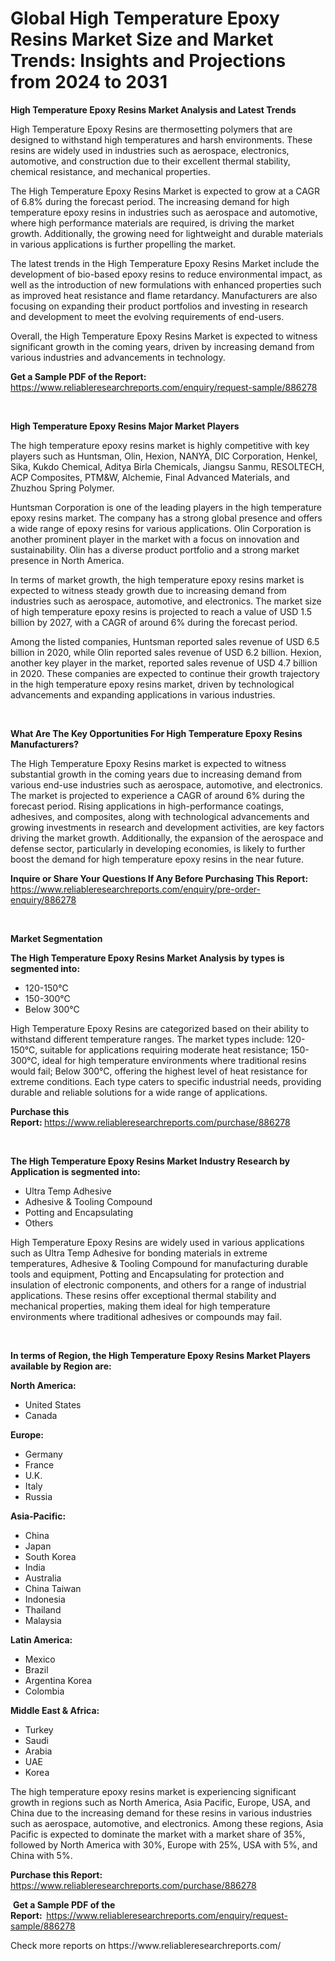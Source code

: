 <p><h1>Global High Temperature Epoxy Resins Market Size and Market Trends: Insights and Projections from 2024 to 2031</h1></p><p><strong>High Temperature Epoxy Resins Market Analysis and Latest Trends</strong></p>
<p><p>High Temperature Epoxy Resins are thermosetting polymers that are designed to withstand high temperatures and harsh environments. These resins are widely used in industries such as aerospace, electronics, automotive, and construction due to their excellent thermal stability, chemical resistance, and mechanical properties.</p><p>The High Temperature Epoxy Resins Market is expected to grow at a CAGR of 6.8% during the forecast period. The increasing demand for high temperature epoxy resins in industries such as aerospace and automotive, where high performance materials are required, is driving the market growth. Additionally, the growing need for lightweight and durable materials in various applications is further propelling the market.</p><p>The latest trends in the High Temperature Epoxy Resins Market include the development of bio-based epoxy resins to reduce environmental impact, as well as the introduction of new formulations with enhanced properties such as improved heat resistance and flame retardancy. Manufacturers are also focusing on expanding their product portfolios and investing in research and development to meet the evolving requirements of end-users.</p><p>Overall, the High Temperature Epoxy Resins Market is expected to witness significant growth in the coming years, driven by increasing demand from various industries and advancements in technology.</p></p>
<p><strong>Get a Sample PDF of the Report:&nbsp;</strong> <a href="https://www.reliableresearchreports.com/enquiry/request-sample/886278">https://www.reliableresearchreports.com/enquiry/request-sample/886278</a></p>
<p>&nbsp;</p>
<p><strong>High Temperature Epoxy Resins Major Market Players</strong></p>
<p><p>The high temperature epoxy resins market is highly competitive with key players such as Huntsman, Olin, Hexion, NANYA, DIC Corporation, Henkel, Sika, Kukdo Chemical, Aditya Birla Chemicals, Jiangsu Sanmu, RESOLTECH, ACP Composites, PTM&W, Alchemie, Final Advanced Materials, and Zhuzhou Spring Polymer.</p><p>Huntsman Corporation is one of the leading players in the high temperature epoxy resins market. The company has a strong global presence and offers a wide range of epoxy resins for various applications. Olin Corporation is another prominent player in the market with a focus on innovation and sustainability. Olin has a diverse product portfolio and a strong market presence in North America.</p><p>In terms of market growth, the high temperature epoxy resins market is expected to witness steady growth due to increasing demand from industries such as aerospace, automotive, and electronics. The market size of high temperature epoxy resins is projected to reach a value of USD 1.5 billion by 2027, with a CAGR of around 6% during the forecast period.</p><p>Among the listed companies, Huntsman reported sales revenue of USD 6.5 billion in 2020, while Olin reported sales revenue of USD 6.2 billion. Hexion, another key player in the market, reported sales revenue of USD 4.7 billion in 2020. These companies are expected to continue their growth trajectory in the high temperature epoxy resins market, driven by technological advancements and expanding applications in various industries.</p></p>
<p>&nbsp;</p>
<p><strong>What Are The Key Opportunities For High Temperature Epoxy Resins Manufacturers?</strong></p>
<p><p>The High Temperature Epoxy Resins market is expected to witness substantial growth in the coming years due to increasing demand from various end-use industries such as aerospace, automotive, and electronics. The market is projected to experience a CAGR of around 6% during the forecast period. Rising applications in high-performance coatings, adhesives, and composites, along with technological advancements and growing investments in research and development activities, are key factors driving the market growth. Additionally, the expansion of the aerospace and defense sector, particularly in developing economies, is likely to further boost the demand for high temperature epoxy resins in the near future.</p></p>
<p><strong>Inquire or Share Your Questions If Any Before Purchasing This Report:</strong> <a href="https://www.reliableresearchreports.com/enquiry/pre-order-enquiry/886278">https://www.reliableresearchreports.com/enquiry/pre-order-enquiry/886278</a></p>
<p>&nbsp;</p>
<p><strong>Market Segmentation</strong></p>
<p><strong>The High Temperature Epoxy Resins Market Analysis by types is segmented into:</strong></p>
<p><ul><li>120-150℃</li><li>150-300℃</li><li>Below 300℃</li></ul></p>
<p><p>High Temperature Epoxy Resins are categorized based on their ability to withstand different temperature ranges. The market types include: 120-150℃, suitable for applications requiring moderate heat resistance; 150-300℃, ideal for high temperature environments where traditional resins would fail; Below 300℃, offering the highest level of heat resistance for extreme conditions. Each type caters to specific industrial needs, providing durable and reliable solutions for a wide range of applications.</p></p>
<p><strong>Purchase this Report:&nbsp;</strong><a href="https://www.reliableresearchreports.com/purchase/886278">https://www.reliableresearchreports.com/purchase/886278</a></p>
<p>&nbsp;</p>
<p><strong>The High Temperature Epoxy Resins Market Industry Research by Application is segmented into:</strong></p>
<p><ul><li>Ultra Temp Adhesive</li><li>Adhesive & Tooling Compound</li><li>Potting and Encapsulating</li><li>Others</li></ul></p>
<p><p>High Temperature Epoxy Resins are widely used in various applications such as Ultra Temp Adhesive for bonding materials in extreme temperatures, Adhesive & Tooling Compound for manufacturing durable tools and equipment, Potting and Encapsulating for protection and insulation of electronic components, and others for a range of industrial applications. These resins offer exceptional thermal stability and mechanical properties, making them ideal for high temperature environments where traditional adhesives or compounds may fail.</p></p>
<p>&nbsp;</p>
<p><strong>In terms of Region, the High Temperature Epoxy Resins Market Players available by Region are:</strong></p>
<p>
    <p> <strong> North America: </strong>
        <ul>
            <li>United States</li>
            <li>Canada</li>
        </ul>
        </p> 
    <p> <strong> Europe: </strong>
        <ul>
            <li>Germany</li>
            <li>France</li>
            <li>U.K.</li>
            <li>Italy</li>
            <li>Russia</li>
        </ul>
        </p> 
    <p> <strong> Asia-Pacific: </strong>
        <ul>
            <li>China</li>
            <li>Japan</li>
            <li>South Korea</li>
            <li>India</li>
            <li>Australia</li>
            <li>China Taiwan</li>
            <li>Indonesia</li>
            <li>Thailand</li>
            <li>Malaysia</li>
        </ul>
        </p> 
    <p> <strong> Latin America: </strong>
        <ul>
            <li>Mexico</li>
            <li>Brazil</li>
            <li>Argentina Korea</li>
            <li>Colombia</li>
        </ul>
        </p> 
    <p> <strong> Middle East & Africa: </strong>
        <ul>
            <li>Turkey</li>
            <li>Saudi</li>
            <li>Arabia</li>
            <li>UAE</li>
            <li>Korea</li>
        </ul>
    </p>
    </p>
<p><p>The high temperature epoxy resins market is experiencing significant growth in regions such as North America, Asia Pacific, Europe, USA, and China due to the increasing demand for these resins in various industries such as aerospace, automotive, and electronics. Among these regions, Asia Pacific is expected to dominate the market with a market share of 35%, followed by North America with 30%, Europe with 25%, USA with 5%, and China with 5%.</p></p>
<p><strong>Purchase this Report: </strong><a href="https://www.reliableresearchreports.com/purchase/886278">https://www.reliableresearchreports.com/purchase/886278</a></p>
<p>&nbsp;<strong>Get a Sample PDF of the Report:&nbsp;&nbsp;</strong><a href="https://www.reliableresearchreports.com/enquiry/request-sample/886278">https://www.reliableresearchreports.com/enquiry/request-sample/886278</a></p>
<p><strong></strong></p>
<p>Check more reports on https://www.reliableresearchreports.com/</p>